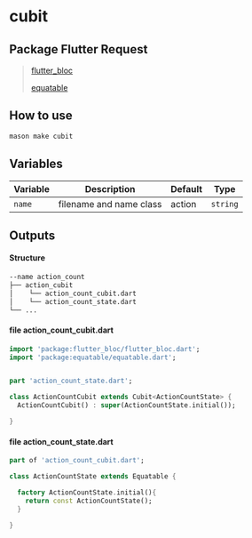 # cubit

## Package Flutter Request
>[flutter_bloc](https://pub.dev/packages/flutter_bloc)
>
>[equatable](https://pub.dev/packages/equatable)

## How to use 


```sh
mason make cubit
```

## Variables

| Variable       | Description             | Default     | Type     |
| -------------- | ----------------------- | ----------- | -------- |
| `name`         | filename and name class | action      | `string` |

## Outputs
#### Structure
```sh
--name action_count
├── action_cubit
│    └── action_count_cubit.dart
│    └── action_count_state.dart
└── ...
```

#### file action_count_cubit.dart
```dart
import 'package:flutter_bloc/flutter_bloc.dart';
import 'package:equatable/equatable.dart';


part 'action_count_state.dart';

class ActionCountCubit extends Cubit<ActionCountState> {
  ActionCountCubit() : super(ActionCountState.initial());

}
```

#### file action_count_state.dart
```dart
part of 'action_count_cubit.dart';

class ActionCountState extends Equatable {

  factory ActionCountState.initial(){
    return const ActionCountState();
  }

}
```
